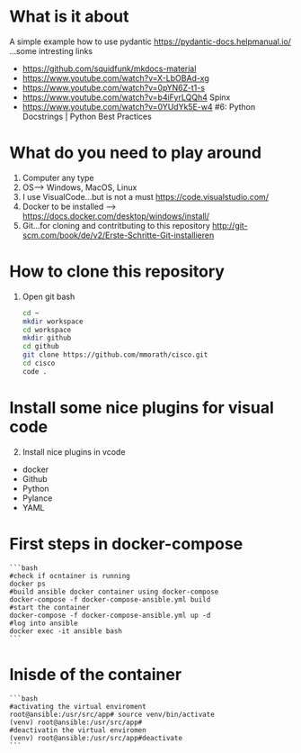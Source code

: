 # What is it about  #
A simple example how to use pydantic https://pydantic-docs.helpmanual.io/
...some intresting links 
 * https://github.com/squidfunk/mkdocs-material
 * https://www.youtube.com/watch?v=X-LbOBAd-xg
 * https://www.youtube.com/watch?v=0pYN6Z-t1-s 
 * https://www.youtube.com/watch?v=b4iFyrLQQh4  Spinx 
 * https://www.youtube.com/watch?v=0YUdYk5E-w4  #6: Python Docstrings | Python Best Practices

# What do you need to play around #

1. Computer any type
2. OS--> Windows, MacOS, Linux
3. I use VisualCode...but is not a must  https://code.visualstudio.com/
4. Docker to be installed  --> https://docs.docker.com/desktop/windows/install/
5. Git...for cloning and contritbuting to this repository http://git-scm.com/book/de/v2/Erste-Schritte-Git-installieren

# How to clone this repository #
1. Open git bash 
    ```bash
    cd ~
    mkdir workspace
    cd workspace 
    mkdir github
    cd github
    git clone https://github.com/mmorath/cisco.git
    cd cisco
    code .
    ```
# Install some nice plugins for visual code #
2. Install nice plugins in vcode 
  * docker
  * Github
  * Python
  * Pylance
  * YAML

# First steps in docker-compose 
    ```bash
    #check if ocntainer is running
    docker ps
    #build ansible docker container using docker-compose
    docker-compose -f docker-compose-ansible.yml build
    #start the container
    docker-compose -f docker-compose-ansible.yml up -d
    #log into ansible
    docker exec -it ansible bash
    ```
# Inisde of the container 
    ```bash
    #activating the virtual enviroment
    root@ansible:/usr/src/app# source venv/bin/activate
    (venv) root@ansible:/usr/src/app# 
    #deactivatin the virtual enviromen
    (venv) root@ansible:/usr/src/app#deactivate
    ```
